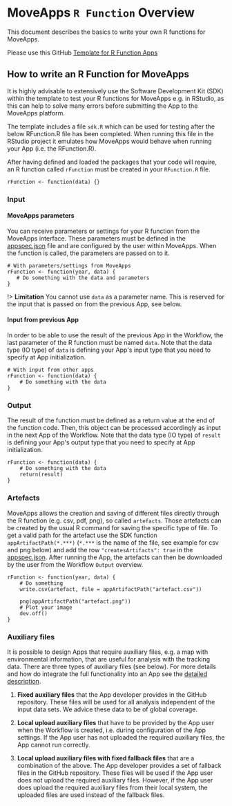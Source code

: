 # MoveApps `R Function` Overview
This document describes the basics to write your own R functions for MoveApps.

Please use this GitHub [Template for R Function Apps](https://github.com/movestore/Template_R_Function_App ':ignore')

## How to write an R Function for MoveApps
It is highly advisable to extensively use the Software Development Kit (SDK) within the template to test your R functions for MoveApps e.g. in RStudio, as this can help to solve many errors before submitting the App to the MoveApps platform.

The template includes a file `sdk.R` which can be used for testing after the below RFunction.R file has been completed. When running this file in the RStudio project it emulates how MoveApps would behave when running your App (i.e. the RFunction.R).

After having defined and loaded the packages that your code will require, an R function called `rFunction` must be created in your `RFunction.R` file.
```
rFunction <- function(data) {}
```

### Input
#### MoveApps parameters
You can receive parameters or settings for your R function from the MoveApps interface. These parameters must be defined in the [appspec.json](appspec.md) file and are configured by the user within MoveApps. When the function is called, the parameters are passed on to it.
```
# With parameters/settings from MoveApps 
rFunction <- function(year, data) {
   # Do something with the data and parameters
}
```

!\>  **Limitation** You cannot use `data` as a parameter name. This is reserved for the input that is passed on from the previous App, see below.

#### Input from previous App
In order to be able to use the result of the previous App in the Workflow, the last parameter of the R function must be named `data`. Note that the data type (IO type) of `data` is defining your App's input type that you need to specify at App initialization.
```
# With input from other apps
rFunction <- function(data) {
    # Do something with the data
}
```

### Output
The result of the function must be defined as a return value at the end of the function code. Then, this object can be processed accordingly as input in the next App of the Workflow. Note that the data type (IO type) of `result` is defining your App's output type that you need to specify at App initialization.
```
rFunction <- function(data) {
    # Do something with the data
    return(result)
}
```

### Artefacts
MoveApps allows the creation and saving of different files directly through the R function (e.g. csv, pdf, png), so called `artefacts`. Those artefacts can be created by the usual R command for saving the specific type of file. To get a valid path for the artefact use the SDK function `appArtifactPath(*.***)` (`*.***` is the name of the file, see example for csv and png below) and add the row `"createsArtifacts": true` in the [appspec.json](appspec.md). After running the App, the artefacts can then be downloaded by the user from the Workflow `Output` overview.
```
rFunction <- function(year, data) {
    # Do something
    write.csv(artefact, file = appArtifactPath("artefact.csv"))
	
    png(appArtifactPath("artefact.png"))
    # Plot your image
    dev.off()
}
```

### Auxiliary files
It is possible to design Apps that require auxiliary files, e.g. a map with environmental information, that are useful for analysis with the tracking data. There are three types of auxiliary files (see below). For more details and how do integrate the full functionality into an App see the [detailed description](auxiliary.md).

 1. **Fixed auxiliary files** that the App developer provides in the GitHub repository. These files will be used for all analysis independent of the input data sets. We advice these data to be of global coverage.

 2. **Local upload auxiliary files** that have to be provided by the App user when the Workflow is created, i.e. during configuration of the App settings. If the App user has not uploaded the required auxiliary files, the App cannot run correctly.

 3. **Local upload auxiliary files with fixed fallback files** that are a combination of the above. The App developer provides a set of fallback files in the GitHub repository. These files will be used if the App user does not upload the required auxiliary files. However, if the App user does upload the required auxiliary files from their local system, the uploaded files are used instead of the fallback files.